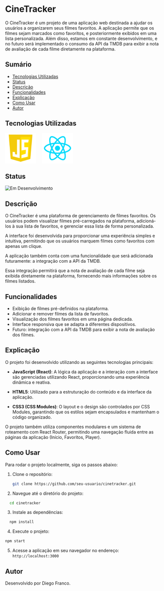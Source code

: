 # CineTracker

O CineTracker é um projeto de uma aplicação web destinada a ajudar os usuários a organizarem seus filmes favoritos. A aplicação permite que os filmes sejam marcados como favoritos, e posteriormente exibidos em uma lista personalizada. Além disso, estamos em constante desenvolvimento, e no futuro será implementado o consumo da API da TMDB para exibir a nota de avaliação de cada filme diretamente na plataforma.

## Sumário

- [Tecnologias Utilizadas](#tecnologias-utilizadas)
- [Status](#status)
- [Descrição](#descrição)
- [Funcionalidades](#funcionalidades)
- [Explicação](#explicação)
- [Como Usar](#como-usar)
- [Autor](#autor)

## Tecnologias Utilizadas

<div style="display: flex; flex-direction: row;">
  <div style="margin-right: 20px; display: flex; justify-content: flex-start;">
    <img src="img/js.png" alt="Logo Linguagem" width="100"/>
  </div>
  <div style="margin-right: 20px; display: flex; justify-content: flex-start;">
    <img src="img/react.png" alt="Logo Linguagem" width="100"/>
  </div>

</div>

## Status

![Em Desenvolvimento](http://img.shields.io/static/v1?label=STATUS&message=EM%20DESENVOLVIMENTO&color=RED&style=for-the-badge)

## Descrição

O CineTracker é uma plataforma de gerenciamento de filmes favoritos. Os usuários podem visualizar filmes pré-carregados na plataforma, adicioná-los à sua lista de favoritos, e gerenciar essa lista de forma personalizada.

A interface foi desenvolvida para proporcionar uma experiência simples e intuitiva, permitindo que os usuários marquem filmes como favoritos com apenas um clique.

A aplicação também conta com uma funcionalidade que será adicionada futuramente: a integração com a API da TMDB.

Essa integração permitirá que a nota de avaliação de cada filme seja exibida diretamente na plataforma, fornecendo mais informações sobre os filmes listados.

## Funcionalidades

- Exibição de filmes pré-definidos na plataforma.
- Adicionar e remover filmes da lista de favoritos.
- Visualização dos filmes favoritos em uma página dedicada.
- Interface responsiva que se adapta a diferentes dispositivos.
- Futuro: integração com a API da TMDB para exibir a nota de avaliação dos filmes.

## Explicação

O projeto foi desenvolvido utilizando as seguintes tecnologias principais:

- **JavaScript (React)**: A lógica da aplicação e a interação com a interface são gerenciadas utilizando React, proporcionando uma experiência dinâmica e reativa.

- **HTML5**: Utilizado para a estruturação do conteúdo e da interface da aplicação.

- **CSS3 (CSS Modules)**: O layout e o design são controlados por CSS Modules, garantindo que os estilos sejam encapsulados e mantenham o código organizado.

O projeto também utiliza componentes modulares e um sistema de roteamento com React Router, permitindo uma navegação fluida entre as páginas da aplicação (Início, Favoritos, Player).

## Como Usar

Para rodar o projeto localmente, siga os passos abaixo:

1. Clone o repositório:

   ```bash
   git clone https://github.com/seu-usuario/cinetracker.git

   ```

2. Navegue até o diretório do projeto:

```bash
  cd cinetracker
```

3. Instale as dependências:

```bash
  npm install
```

4. Execute o projeto:

```bash
npm start
```

5. Acesse a aplicação em seu navegador no endereço:
   `http://localhost:3000`

## Autor

Desenvolvido por Diego Franco.

